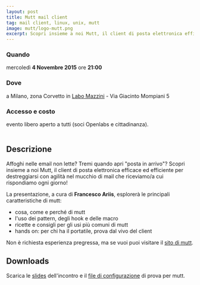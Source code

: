 ```yaml
---
layout: post
title: Mutt mail client
tag: mail client, linux, unix, mutt
image: mutt/logo-mutt.png
excerpt: Scopri insieme a noi Mutt, il client di posta elettronica efficace ed efficiente per destreggiarsi con agilità nel mucchio di mail che riceviamo/a cui rispondiamo ogni giorno!
---
```


<div class="row">
  <div class="4u 12u$(medium)">
    <h3>Quando</h3>
    mercoledì <b>4 Novembre 2015</b> ore <b>21:00</b>
  </div>
  <div class="4u 12u$(medium)">
    <h3>Dove</h3>
    a Milano, zona Corvetto in <a href="http://www.laboratoriomazzini.it/">Labo Mazzini</a> - Via Giacinto Mompiani 5
  </div>
  <div class="4u$ 12u$(medium)">
    <h3>Accesso e costo</h3>
    evento libero aperto a tutti (soci Openlabs e cittadinanza).
  </div>
</div>

<br/>

## Descrizione

Affoghi nelle email non lette? Tremi quando apri "posta in arrivo"? Scopri insieme a noi Mutt, il client di posta elettronica efficace ed efficiente per destreggiarsi con agilità nel mucchio di mail che riceviamo/a cui rispondiamo ogni giorno!

La presentazione, a cura di **Francesco Ariis**, esplorerà le principali caratteristiche di mutt:

* cosa, come e perché di mutt
* l'uso dei pattern, degli hook e delle macro
* ricette e consigli per gli usi più comuni di mutt
* hands on: per chi ha il portatile, prova dal vivo del client

Non è richiesta esperienza pregressa, ma se vuoi puoi visitare il [sito di mutt](http://www.mutt.org/).

## Downloads

Scarica le [slides]({{site.baseurl}}/resources/mutt/mutt.odp) dell'incontro e il [file di configurazione]({{site.baseurl}}/resources/mutt/muttrc ) di prova per mutt.

